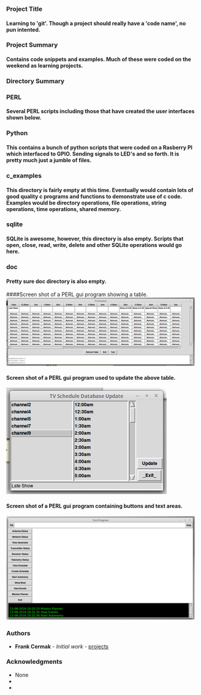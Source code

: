### Project Title
#### Learning to 'git'. Though a project should really have a 'code name', no pun intented.

### Project Summary
#### Contains code snippets and examples. Much of these were coded on the weekend as learning projects.  

### Directory Summary
### PERL
#### Several PERL scripts including those that have created the user interfaces shown below.

### Python
#### This contains a bunch of python scripts that were coded on a Rasberry PI which interfaced to GPIO. Sending signals to LED's and so forth. It is pretty much just a jumble of files.

### c_examples
#### This directory is fairly empty at this time. Eventually would contain lots of good quality c programs and functions to demonstrate use of c code. Examples would be directory operations, file operations, string operations, time operations, shared memory.

### sqlite
#### SQLite is awesome, however, this directory is also empty. Scripts that open, close, read, write, delete and other SQLite operations would go here.

### doc
#### Pretty sure doc directory is also empty.

####Screen shot of a PERL gui program showing a table.
![ScreenShot](https://github.com/fac3d/projects/blob/master/perl/tvschedule.png)

#### Screen shot of a PERL gui program used to update the above table.
![ScreenShot](https://github.com/fac3d/projects/blob/master/perl/tvscheduleupdater.png)

#### Screen shot of a PERL gui program containing buttons and text areas.
![ScreenShot](https://github.com/fac3d/projects/blob/master/perl/gs.png)

### Authors
* **Frank Cermak** - *Initial work* - [projects](https://github.com/projects)

### Acknowledgments
* None
* 
* 
